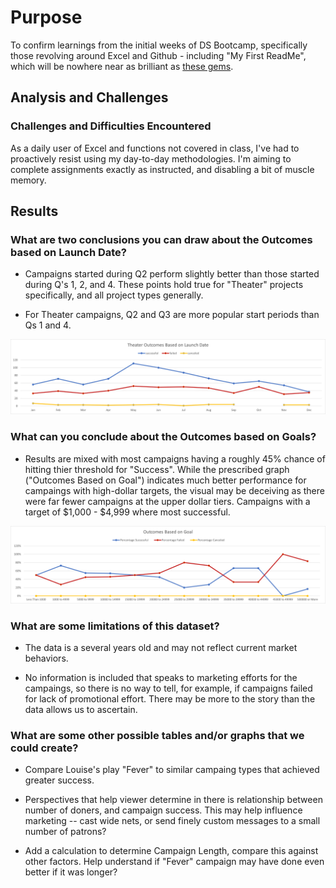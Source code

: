<!---
these are the  tags necessary to comment out! 
-->


<!---# Kickstarting with Excel-->

<!---# Overview of Project-->

<!---## Module 1 Challenge - Anlysis and Summary of Kickstarter Fundraising Data -->

# Purpose

To confirm learnings from the initial weeks of DS Bootcamp, specifically those revolving around Excel and Github - including "My First ReadMe", which will be nowhere near as brilliant as [these gems](https://github.com/matiassingers/awesome-readme).

## Analysis and Challenges

<!---\### Analysis of Outcomes Based on Launch Date-->

<!---\\### Analysis of Outcomes Based on Goals-->

### Challenges and Difficulties Encountered

As a daily user of Excel and functions not covered in class, I've had to proactively resist using my day-to-day methodologies. I'm aiming to complete assignments exactly as instructed, and disabling a bit of muscle memory.

## Results

### What are two conclusions you can draw about the Outcomes based on Launch Date?

- Campaigns started during Q2 perform slightly better than those started during Q's 1, 2, and 4.  These points hold true for "Theater" projects specifically, and all project types 	generally.

- For Theater campaigns, Q2 and Q3 are more popular start periods than Qs 1 and 4.

![blah](https://raw.githubusercontent.com/ChasVC/kickstarter-analysis/main/Resources/Theater_Outcomes_vs_Launch.png)

### What can you conclude about the Outcomes based on Goals?

- Results are mixed with most campaigns having a roughly 45% chance of hitting thier threshold for "Success". While the prescribed graph ("Outcomes Based on Goal") indicates much better performance for campaings with high-dollar targets, the visual may be deceiving as there were far fewer campaigns at the upper dollar tiers. Campaigns with a target of $1,000 - $4,999 where most successful.

![This Graph](https://raw.githubusercontent.com/ChasVC/kickstarter-analysis/main/Resources/Outcomes_vs_Goals.png)

### What are some limitations of this dataset?

- The data is a several years old and may not reflect current market behaviors. 

- No information is included that speaks to marketing efforts for the campaings, so there is no way to tell, for example, if campaigns failed for lack of promotional effort. There may be more to the story than the data allows us to ascertain.


### What are some other possible tables and/or graphs that we could create?

- Compare Louise's play "Fever" to similar campaing types that achieved greater success. 

- Perspectives that help viewer determine in there is relationship between number of doners, and campaign success. This may help influence marketing -- cast wide nets, or send finely custom messages to a small number of patrons?  

- Add a calculation to determine Campaign Length, compare this against other factors. Help understand if "Fever" campaign may have done even better if it was longer? 



